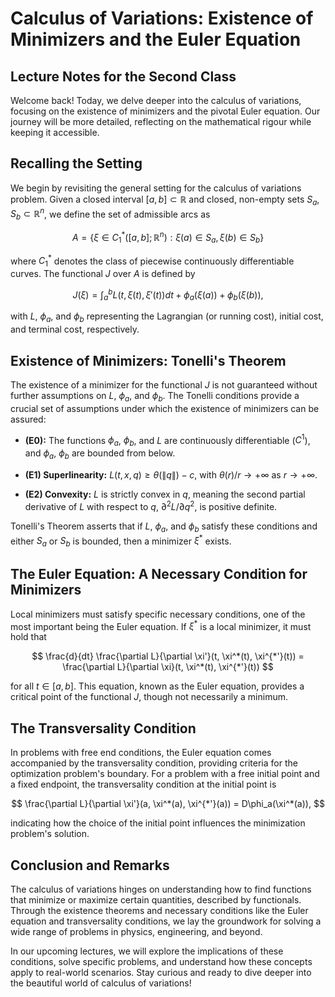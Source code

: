
  

# Calculus of Variations: Existence of Minimizers and the Euler Equation

  

  

## Lecture Notes for the Second Class

  

  

Welcome back! Today, we delve deeper into the calculus of variations, focusing on the existence of minimizers and the pivotal Euler equation. Our journey will be more detailed, reflecting on the mathematical rigour while keeping it accessible.

  

  

## Recalling the Setting

  

  

We begin by revisiting the general setting for the calculus of variations problem. Given a closed interval $[a, b] \subset  \mathbb{R}$ and closed, non-empty sets $S_a, S_b \subset  \mathbb{R}^n$, we define the set of admissible arcs as

  

  

$$ A = \{\xi  \in C^*_1([a, b]; \mathbb{R}^n) : \xi(a) \in S_a, \xi(b) \in S_b\} $$

  

  

where $C^*_1$ denotes the class of piecewise continuously differentiable curves. The functional $J$ over $A$ is defined by

  

  

$$ J(\xi) = \int_a^b L(t, \xi(t), \xi'(t))dt + \phi_a(\xi(a)) + \phi_b(\xi(b)), $$

  

  

with $L$, $\phi_a$, and $\phi_b$ representing the Lagrangian (or running cost), initial cost, and terminal cost, respectively.

  

  

## Existence of Minimizers: Tonelli's Theorem

  

  

The existence of a minimizer for the functional $J$ is not guaranteed without further assumptions on $L$, $\phi_a$, and $\phi_b$. The Tonelli conditions provide a crucial set of assumptions under which the existence of minimizers can be assured:

  

  

-  **(E0):** The functions $\phi_a$, $\phi_b$, and $L$ are continuously differentiable ($C^1$), and $\phi_a$, $\phi_b$ are bounded from below.

  

-  **(E1) Superlinearity:** $L(t, x, q) \geq  \theta(\|q\|) - c$, with $\theta(r)/r \rightarrow +\infty$ as $r \rightarrow +\infty$.

  

-  **(E2) Convexity:** $L$ is strictly convex in $q$, meaning the second partial derivative of $L$ with respect to $q$, $\partial^2 L/\partial q^2$, is positive definite.

  

  

Tonelli's Theorem asserts that if $L$, $\phi_a$, and $\phi_b$ satisfy these conditions and either $S_a$ or $S_b$ is bounded, then a minimizer $\xi^*$ exists.

  

  

## The Euler Equation: A Necessary Condition for Minimizers

  

  

Local minimizers must satisfy specific necessary conditions, one of the most important being the Euler equation. If $\xi^*$ is a local minimizer, it must hold that

  

  

$$  \frac{d}{dt} \frac{\partial L}{\partial  \xi'}(t, \xi^*(t), \xi^{*'}(t)) = \frac{\partial L}{\partial  \xi}(t, \xi^*(t), \xi^{*'}(t)) $$

  

  

for all $t \in [a, b]$. This equation, known as the Euler equation, provides a critical point of the functional $J$, though not necessarily a minimum.

  

  

## The Transversality Condition

  

  

In problems with free end conditions, the Euler equation comes accompanied by the transversality condition, providing criteria for the optimization problem's boundary. For a problem with a free initial point and a fixed endpoint, the transversality condition at the initial point is

  

  

$$  \frac{\partial L}{\partial  \xi'}(a, \xi^*(a), \xi^{*'}(a)) = D\phi_a(\xi^*(a)), $$

  

  

indicating how the choice of the initial point influences the minimization problem's solution.

  

  

## Conclusion and Remarks

  

  

The calculus of variations hinges on understanding how to find functions that minimize or maximize certain quantities, described by functionals. Through the existence theorems and necessary conditions like the Euler equation and transversality conditions, we lay the groundwork for solving a wide range of problems in physics, engineering, and beyond.

  

  

In our upcoming lectures, we will explore the implications of these conditions, solve specific problems, and understand how these concepts apply to real-world scenarios. Stay curious and ready to dive deeper into the beautiful world of calculus of variations!